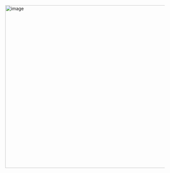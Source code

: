<img width="863" height="515" alt="image" src="https://github.com/user-attachments/assets/28c28d67-5d9b-42bf-83ef-94f5b147ae22" />


